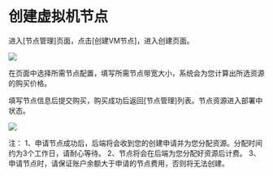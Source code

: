 # 创建虚拟机节点

进入\[节点管理\]页面，点击\[创建VM节点\]，进入创建页面。

![](../../../../../../images/创建节点.jpg)

在页面中选择所需节点配置，填写所需节点带宽大小，系统会为您计算出所选资源的购买价格。

填写节点信息后提交购买，购买成功后返回\[节点管理\]列表。节点资源进入部署中状态。

![](../../../../../../images/返回列表.jpg)

注：
1、申请节点成功后，后端将会收到您的创建申请并为您分配资源。分配时间约为3个工作日，请耐心等待。
2、节点将会在后端为您分配好资源后计费。
3、申请节点时，请保证账户余额大于申请的节点费用，否则将无法创建。

